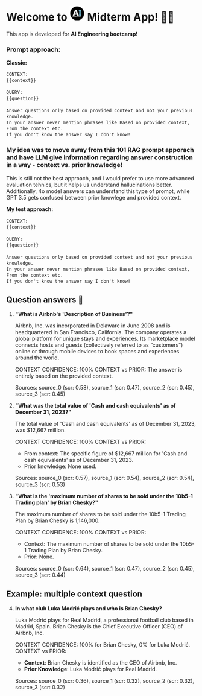 # Welcome to <img src="public/aims.png" width="40" height="40"/>  Midterm App! 🚀🤖

This app is developed for **AI Engineering bootcamp!**

### Prompt approach:

**Classic:**

```
CONTEXT:
{{context}}

QUERY:
{{question}}

Answer questions only based on provided context and not your previous knowledge. 
In your answer never mention phrases like Based on provided context, From the context etc.
If you don't know the answer say I don't know!
```
### My idea was to move away from this 101 RAG prompt apporach and have LLM give information regarding answer construction in a way - context vs. prior knowledge!

This is still not the best approach, and I would prefer to use more advanced evaluation tehnics, but it helps us understand hallucinations better.
Additionally, 4o model answers can understand this type of prompt, while GPT 3.5 gets confused between prior knowlege and provided context.

**My test approach:**

```
CONTEXT:
{{context}}

QUERY:
{{question}}

Answer questions only based on provided context and not your previous knowledge. 
In your answer never mention phrases like Based on provided context, From the context etc.
If you don't know the answer say I don't know!

```

## Question answers 🔗

1.  **"What is Airbnb's 'Description of Business'?"**

    Airbnb, Inc. was incorporated in Delaware in June 2008 and is headquartered in San Francisco, California. The company operates a global platform for unique stays and experiences. Its marketplace model connects hosts and guests (collectively referred to as “customers”) online or through mobile devices to book spaces and experiences around the world.

    CONTEXT CONFIDENCE: 100%
    CONTEXT vs PRIOR: The answer is entirely based on the provided context.

    Sources: source_0 (scr: 0.58), source_1 (scr: 0.47), source_2 (scr: 0.45), source_3 (scr: 0.45)

2.  **"What was the total value of 'Cash and cash equivalents' as of December 31, 2023?"**

    The total value of 'Cash and cash equivalents' as of December 31, 2023, was $12,667 million.

    CONTEXT CONFIDENCE: 100%
    CONTEXT vs PRIOR: 
    - From context: The specific figure of $12,667 million for 'Cash and cash equivalents' as of December 31, 2023.
    - Prior knowledge: None used.

    Sources: source_0 (scr: 0.57), source_1 (scr: 0.54), source_2 (scr: 0.54), source_3 (scr: 0.53)


3.  **"What is the 'maximum number of shares to be sold under the 10b5-1 Trading plan' by Brian Chesky?"**

    The maximum number of shares to be sold under the 10b5-1 Trading Plan by Brian Chesky is 1,146,000.

    CONTEXT CONFIDENCE: 100%
    CONTEXT vs PRIOR: 
    - Context: The maximum number of shares to be sold under the 10b5-1 Trading Plan by Brian Chesky.
    - Prior: None.

    Sources: source_0 (scr: 0.64), source_1 (scr: 0.47), source_2 (scr: 0.45), source_3 (scr: 0.44)


## Example: multiple context question

4. **In what club Luka Modrić plays and who is Brian Chesky?**

    Luka Modrić plays for Real Madrid, a professional football club based in Madrid, Spain. Brian Chesky is the Chief Executive Officer (CEO) of Airbnb, Inc.

    CONTEXT CONFIDENCE: 100% for Brian Chesky, 0% for Luka Modrić.
    CONTEXT vs PRIOR:
    - **Context**: Brian Chesky is identified as the CEO of Airbnb, Inc.
    - **Prior Knowledge**: Luka Modrić plays for Real Madrid.

    Sources: source_0 (scr: 0.36), source_1 (scr: 0.32), source_2 (scr: 0.32), source_3 (scr: 0.32)

